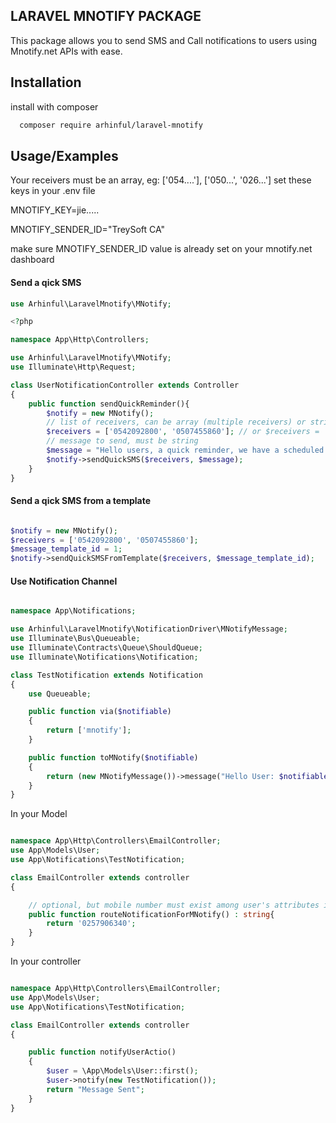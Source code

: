 
## LARAVEL MNOTIFY PACKAGE

This package allows you to send SMS and Call notifications to users using Mnotify.net APIs with ease.

## Installation

install with composer

```bash
  composer require arhinful/laravel-mnotify
```
    
## Usage/Examples

Your receivers must be an array, eg: ['054....'], ['050...', '026...']
set these keys in your .env file

MNOTIFY_KEY=jie.....

MNOTIFY_SENDER_ID="TreySoft CA"

make sure MNOTIFY_SENDER_ID value is already set on your mnotify.net dashboard

#### Send a qick SMS
```php
use Arhinful\LaravelMnotify\MNotify;

<?php

namespace App\Http\Controllers;

use Arhinful\LaravelMnotify\MNotify;
use Illuminate\Http\Request;

class UserNotificationController extends Controller
{
    public function sendQuickReminder(){
        $notify = new MNotify();
        // list of receivers, can be array (multiple receivers) or string (single receiver)
        $receivers = ['0542092800', '0507455860']; // or $receivers = '0507455860';
        // message to send, must be string
        $message = "Hello users, a quick reminder, we have a scheduled meeting at 2:00 PM today.";
        $notify->sendQuickSMS($receivers, $message);
    }
}
```

#### Send a qick SMS from a template
```php

$notify = new MNotify();
$receivers = ['0542092800', '0507455860'];
$message_template_id = 1;
$notify->sendQuickSMSFromTemplate($receivers, $message_template_id);
```

#### Use Notification Channel

```php

namespace App\Notifications;

use Arhinful\LaravelMnotify\NotificationDriver\MNotifyMessage;
use Illuminate\Bus\Queueable;
use Illuminate\Contracts\Queue\ShouldQueue;
use Illuminate\Notifications\Notification;

class TestNotification extends Notification
{
    use Queueable;

    public function via($notifiable)
    {
        return ['mnotify'];
    }

    public function toMNotify($notifiable)
    {
        return (new MNotifyMessage())->message("Hello User: $notifiable->name");
    }
}
```

In your Model

```php

namespace App\Http\Controllers\EmailController;
use App\Models\User;
use App\Notifications\TestNotification;

class EmailController extends controller
{

    // optional, but mobile number must exist among user's attributes if this method doesn't exist
    public function routeNotificationForMNotify() : string{
        return '0257906340';
    }
}

```

In your controller

```php

namespace App\Http\Controllers\EmailController;
use App\Models\User;
use App\Notifications\TestNotification;

class EmailController extends controller
{

    public function notifyUserActio()
    {
        $user = \App\Models\User::first();
        $user->notify(new TestNotification());
        return "Message Sent";
    }
}

```
